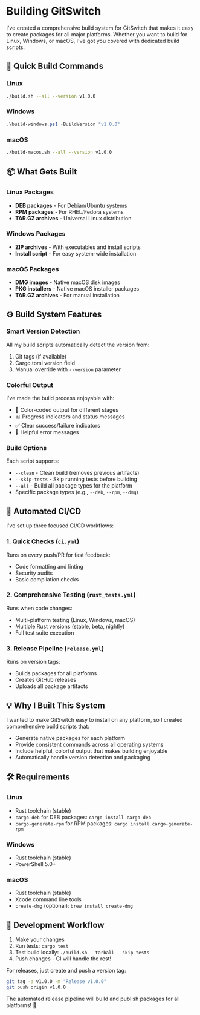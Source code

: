 # Building GitSwitch

I've created a comprehensive build system for GitSwitch that makes it easy to create packages for all major platforms. Whether you want to build for Linux, Windows, or macOS, I've got you covered with dedicated build scripts.

## 🚀 Quick Build Commands

### Linux

```bash
./build.sh --all --version v1.0.0
```

### Windows

```powershell
.\build-windows.ps1 -BuildVersion "v1.0.0"
```

### macOS

```bash
./build-macos.sh --all --version v1.0.0
```

## 📦 What Gets Built

### Linux Packages

- **DEB packages** - For Debian/Ubuntu systems
- **RPM packages** - For RHEL/Fedora systems
- **TAR.GZ archives** - Universal Linux distribution

### Windows Packages

- **ZIP archives** - With executables and install scripts
- **Install script** - For easy system-wide installation

### macOS Packages

- **DMG images** - Native macOS disk images
- **PKG installers** - Native macOS installer packages
- **TAR.GZ archives** - For manual installation

## ⚙️ Build System Features

### Smart Version Detection

All my build scripts automatically detect the version from:

1. Git tags (if available)
2. Cargo.toml version field
3. Manual override with `--version` parameter

### Colorful Output

I've made the build process enjoyable with:

- 🎨 Color-coded output for different stages
- 📊 Progress indicators and status messages
- ✅ Clear success/failure indicators
- 🚨 Helpful error messages

### Build Options

Each script supports:

- `--clean` - Clean build (removes previous artifacts)
- `--skip-tests` - Skip running tests before building
- `--all` - Build all package types for the platform
- Specific package types (e.g., `--deb`, `--rpm`, `--dmg`)

## 🔧 Automated CI/CD

I've set up three focused CI/CD workflows:

### 1. **Quick Checks** (`ci.yml`)

Runs on every push/PR for fast feedback:

- Code formatting and linting
- Security audits
- Basic compilation checks

### 2. **Comprehensive Testing** (`rust_tests.yml`)

Runs when code changes:

- Multi-platform testing (Linux, Windows, macOS)
- Multiple Rust versions (stable, beta, nightly)
- Full test suite execution

### 3. **Release Pipeline** (`release.yml`)

Runs on version tags:

- Builds packages for all platforms
- Creates GitHub releases
- Uploads all package artifacts

## 💡 Why I Built This System

I wanted to make GitSwitch easy to install on any platform, so I created comprehensive build scripts that:

- Generate native packages for each platform
- Provide consistent commands across all operating systems
- Include helpful, colorful output that makes building enjoyable
- Automatically handle version detection and packaging

## 🛠️ Requirements

### Linux

- Rust toolchain (stable)
- `cargo-deb` for DEB packages: `cargo install cargo-deb`
- `cargo-generate-rpm` for RPM packages: `cargo install cargo-generate-rpm`

### Windows

- Rust toolchain (stable)
- PowerShell 5.0+

### macOS

- Rust toolchain (stable)
- Xcode command line tools
- `create-dmg` (optional): `brew install create-dmg`

## 🎯 Development Workflow

1. Make your changes
2. Run tests: `cargo test`
3. Test build locally: `./build.sh --tarball --skip-tests`
4. Push changes - CI will handle the rest!

For releases, just create and push a version tag:

```bash
git tag -a v1.0.0 -m "Release v1.0.0"
git push origin v1.0.0
```

The automated release pipeline will build and publish packages for all platforms! 🚀
